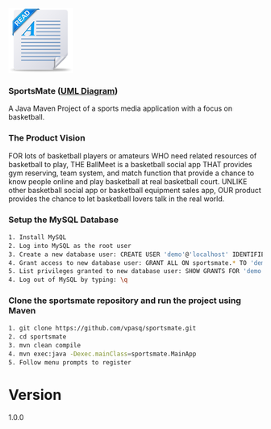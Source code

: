 ![Readme image](readme.png)

### SportsMate ([UML Diagram](https://github.com/vpasq/sportsmate/blob/master/SportsMate_UML.pdf)) 
A Java Maven Project of a sports media application with a focus on basketball.

### The Product Vision 
FOR lots of basketball players or amateurs WHO need related resources of basketball to play, 
THE BallMeet is a basketball social app THAT provides gym reserving, team system, and match 
function that provide a chance to know people online and play basketball at real basketball court. 
UNLIKE other basketball social app or basketball equipment sales app, OUR product provides the 
chance to let basketball lovers talk in the real world. 

### Setup the MySQL Database
```bash
1. Install MySQL
2. Log into MySQL as the root user
3. Create a new database user: CREATE USER 'demo'@'localhost' IDENTIFIED BY 'demo';
4. Grant access to new database user: GRANT ALL ON sportsmate.* TO 'demo'@'localhost';
5. List privileges granted to new database user: SHOW GRANTS FOR 'demo'@'localhost';  
4. Log out of MySQL by typing: \q
```

### Clone the sportsmate repository and run the project using Maven
```bash
1. git clone https://github.com/vpasq/sportsmate.git
2. cd sportsmate
3. mvn clean compile
4. mvn exec:java -Dexec.mainClass=sportsmate.MainApp
5. Follow menu prompts to register
```

# Version
1.0.0


